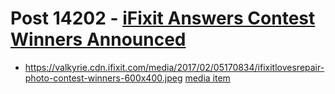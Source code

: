 # Post 14202 - [iFixit Answers Contest Winners Announced](https://www.ifixit.com/News/14202/got-100-reputation)

- https://valkyrie.cdn.ifixit.com/media/2017/02/05170834/ifixitlovesrepair-photo-contest-winners-600x400.jpeg [media item](media-27672.md)